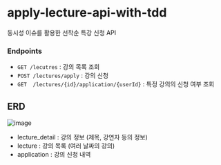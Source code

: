 # apply-lecture-api-with-tdd
동시성 이슈를 활용한 선착순 특강 신청 API

### Endpoints
- `GET /lecutres` : 강의 목록 조회
- `POST /lectures/apply` : 강의 신청
- `GET  /lectures/{id}/application/{userId}` : 특정 강의의 신청 여부 조회

## ERD
![image](https://github.com/Ksanbal/apply-lecture-api-with-tdd/assets/50395696/3116e6a9-dfd7-49bd-9c22-343ced6d2180)
- lecture_detail : 강의 정보 (제목, 강연자 등의 정보)
- lecture : 강의 목록 (여러 날짜의 강의)
- application : 강의 신청 내역
